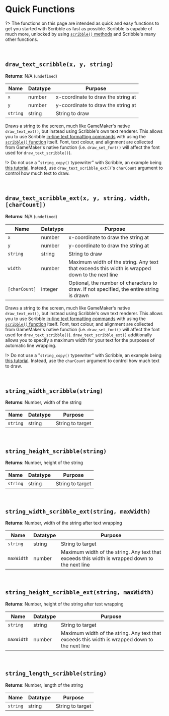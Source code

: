 # Quick Functions

?> The functions on this page are intended as quick and easy functions to get you started with Scribble as fast as possible. Scribble is capable of much more, unlocked by using [`scribble()` methods](scribble-methods) and Scribble's many other functions.

&nbsp;

## `draw_text_scribble(x, y, string)`

**Returns**: N/A (`undefined`)

|Name    |Datatype|Purpose                           |
|--------|--------|----------------------------------|
|`x`     |number  |x-coordinate to draw the string at|
|`y`     |number  |y-coordinate to draw the string at|
|`string`|string  |String to draw                    |

Draws a string to the screen, much like GameMaker's native `draw_text_ext()`, but instead using Scribble's own text renderer. This allows you to use Scribble [in-line text formatting commands]() with using the [`scribble()` function](scribble-methods) itself. Font, text colour, and alignment are collected from GameMaker's native function (i.e. `draw_set_font()` will affect the font used for `draw_text_scribble()`).

!> Do not use a "`string_copy()` typewriter" with Scribble, an example being [this tutorial](https://www.yoyogames.com/en/blog/coffee-break-tutorial-easy-typewriter-dialogue-gml). Instead, use `draw_text_scribble_ext()`'s `charCount` argument to control how much text to draw.

&nbsp;

## `draw_text_scribble_ext(x, y, string, width, [charCount])`

**Returns**: N/A (`undefined`)

|Name         |Datatype|Purpose                                                                                       |
|-------------|--------|----------------------------------------------------------------------------------------------|
|`x`          |number  |x-coordinate to draw the string at                                                            |
|`y`          |number  |y-coordinate to draw the string at                                                            |
|`string`     |string  |String to draw                                                                                |
|`width`      |number  |Maximum width of the string. Any text that exceeds this width is wrapped down to the next line|
|`[charCount]`|integer |Optional, the number of characters to draw. If not specified, the entire string is drawn      |

Draws a string to the screen, much like GameMaker's native `draw_text_ext()`, but instead using Scribble's own text renderer. This allows you to use Scribble [in-line text formatting commands]() with using the [`scribble()` function](scribble-methods) itself. Font, text colour, and alignment are collected from GameMaker's native function (i.e. `draw_set_font()` will affect the font used for `draw_text_scribble()`). `draw_text_scribble_ext()` additionally allows you to specify a maximum width for your text for the purposes of automatic line wrapping.

!> Do not use a "`string_copy()` typewriter" with Scribble, an example being [this tutorial](https://www.yoyogames.com/en/blog/coffee-break-tutorial-easy-typewriter-dialogue-gml). Instead, use the `charCount` argument to control how much text to draw.

&nbsp;

## `string_width_scribble(string)`

**Returns**: Number, width of the string

|Name    |Datatype|Purpose         |
|--------|--------|----------------|
|`string`|string  |String to target|

&nbsp;

## `string_height_scribble(string)`

**Returns**: Number, height of the string

|Name    |Datatype|Purpose         |
|--------|--------|----------------|
|`string`|string  |String to target|

&nbsp;

## `string_width_scribble_ext(string, maxWidth)`

**Returns**: Number, width of the string after text wrapping

|Name      |Datatype|Purpose                                                                                       |
|----------|--------|----------------------------------------------------------------------------------------------|
|`string`  |string  |String to target                                                                              |
|`maxWidth`|number  |Maximum width of the string. Any text that exceeds this width is wrapped down to the next line|

&nbsp;

## `string_height_scribble_ext(string, maxWidth)`

**Returns**: Number, height of the string after text wrapping

|Name      |Datatype|Purpose                                                                                       |
|----------|--------|----------------------------------------------------------------------------------------------|
|`string`  |string  |String to target                                                                              |
|`maxWidth`|number  |Maximum width of the string. Any text that exceeds this width is wrapped down to the next line|

&nbsp;

## `string_length_scribble(string)`

**Returns**: Number, length of the string

|Name    |Datatype|Purpose         |
|--------|--------|----------------|
|`string`|string  |String to target|